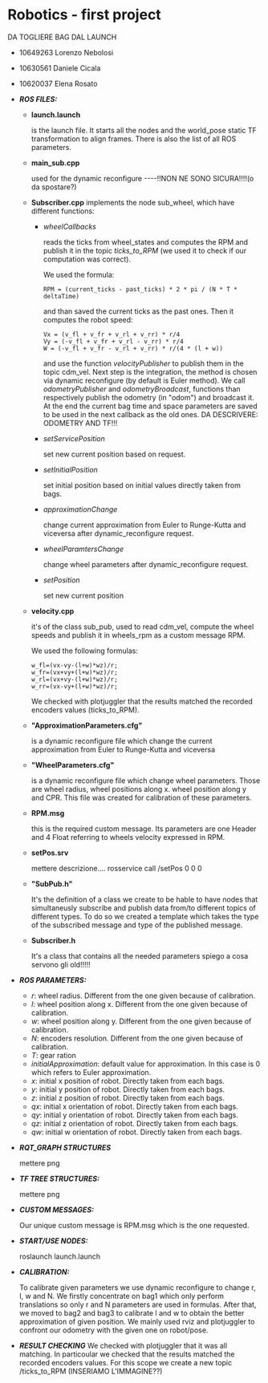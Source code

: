 # Robotics - first project

DA TOGLIERE BAG DAL LAUNCH

- 10649263 Lorenzo Nebolosi
- 10630561 Daniele Cicala
- 10620037 Elena Rosato


- ***ROS FILES:***

  - **launch.launch** 

    is the launch file. It starts all the nodes and the world_pose static TF transformation to align frames.
    There is also the list of all ROS parameters.

  - **main_sub.cpp** 

    used for the dynamic reconfigure ----!!NON NE SONO SICURA!!!!(o da spostare?)

  - **Subscriber.cpp** implements the node sub_wheel, which have different functions: 
    - *wheelCallbacks* 
      
      reads the ticks from wheel_states and computes the RPM and publish it in the topic *ticks_to_RPM* (we used it to check if our computation was correct). 
  
        We used the formula:
        
          RPM = (current_ticks - past_ticks) * 2 * pi / (N * T * deltaTime) 
            
        and than saved the current ticks as the past ones. 
        Then it computes the robot speed:
              
          Vx = (v_fl + v_fr + v_rl + v_rr) * r/4
          Vy = (-v_fl + v_fr + v_rl - v_rr) * r/4
          W = (-v_fl + v_fr - v_rl + v_rr) * r/(4 * (l + w))
  
        and use the function *velocityPublisher* to publish them in the topic cdm_vel.
        Next step is the integration, the method is chosen via dynamic reconfigure (by default is Euler method).
        We call *odometryPublisher* and *odometryBroadcast*, functions than respectively publish the odometry (in "odom") and broadcast it.
        At the end the current bag time and space parameters are saved to be used in the next callback as the old ones.
         DA DESCRIVERE:
         ODOMETRY AND TF!!!
    - *setServicePosition*
            
       set new current position based on request.
        
    - *setInitialPosition* 
        
       set initial position based on initial values directly taken from bags.

    - *approximationChange*
    
      change current approximation from Euler to Runge-Kutta and viceversa after dynamic_reconfigure request.
       
    - *wheelParamtersChange*
      
      change wheel parameters after dynamic_reconfigure request.
        
    - *setPosition*
        
      set new current position

  - **velocity.cpp** 
  
    it's of the class sub_pub, used to read cdm_vel, compute the wheel speeds and publish it in wheels_rpm as a custom message RPM.
    
    We used the following formulas:
   
        w_fl=(vx-vy-(l+w)*wz)/r;
        w_fr=(vx+vy+(l+w)*wz)/r;
        w_rl=(vx+vy-(l+w)*wz)/r;
        w_rr=(vx-vy+(l+w)*wz)/r;

    We checked with plotjuggler that the results matched the recorded encoders values (ticks_to_RPM).

  - **"ApproximationParameters.cfg"**

    is a dynamic reconfigure file which change the current approximation from Euler to Runge-Kutta and viceversa


  - **"WheelParameters.cfg"**

    is a dynamic reconfigure file which change wheel parameters. Those are wheel radius, wheel positions along x.
    wheel position along y and CPR. This file was created for calibration of these parameters.


  - **RPM.msg**

    this is the required custom message. Its parameters are one Header and 4 Float referring to wheels velocity
    expressed in RPM.


  - **setPos.srv**

    mettere descrizione....
    rosservice call /setPos 0 0 0


  - **"SubPub.h"** 

    It's the definition of a class we create to be hable to have nodes that simultaneusly subscribe and publish data from/to different topics of different types. To do so we created a template which takes the type of the subscribed message and type of the published message.

  - **Subscriber.h** 

    It's a class that contains all the needed parameters
    spiego a cosa servono gli old!!!!!


- ***ROS PARAMETERS:***
  - *r*: wheel radius. Different from the one given because of calibration.
  - *l*: wheel position along x. Different from the one given because of calibration.
  - *w*: wheel position along y. Different from the one given because of calibration.
  - *N*: encoders resolution. Different from the one given because of calibration.
  - *T*: gear ration
  - *initialApproximation*: default value for approximation. In this case is 0 which refers to Euler approximation.
  - *x*: initial x position of robot. Directly taken from each bags.
  - *y*: initial y position of robot. Directly taken from each bags.
  - *z*: initial z position of robot. Directly taken from each bags.
  - *qx*: initial x orientation of robot. Directly taken from each bags.
  - *qy*: initial y orientation of robot. Directly taken from each bags.
  - *qz*: initial z orientation of robot. Directly taken from each bags.
  - *qw*: initial w orientation of robot. Directly taken from each bags.

- ***RQT_GRAPH STRUCTURES***

  mettere png
  
- ***TF TREE STRUCTURES:***

  mettere png


- ***CUSTOM MESSAGES:***

  Our unique custom message is RPM.msg which is the one requested.


- ***START/USE NODES:***

  roslaunch launch.launch


- ***CALIBRATION:*** 

  To calibrate given parameters we use dynamic reconfigure to change r, l, w and N.
  We firstly concentrate on bag1 which only perform translations so only r and N parameters are used in formulas. 
  After that, we moved to bag2 and bag3 to calibrate l and w to obtain the better approximation of given position.
  We mainly used rviz and plotjuggler to confront our odometry with the given one on robot/pose.

- ***RESULT CHECKING***
  We checked with plotjuggler that it was all matching. In particoular we checked that the results matched the recorded encoders values.
  For this scope we create a new topic /ticks_to_RPM
  (INSERIAMO L'IMMAGINE??)

